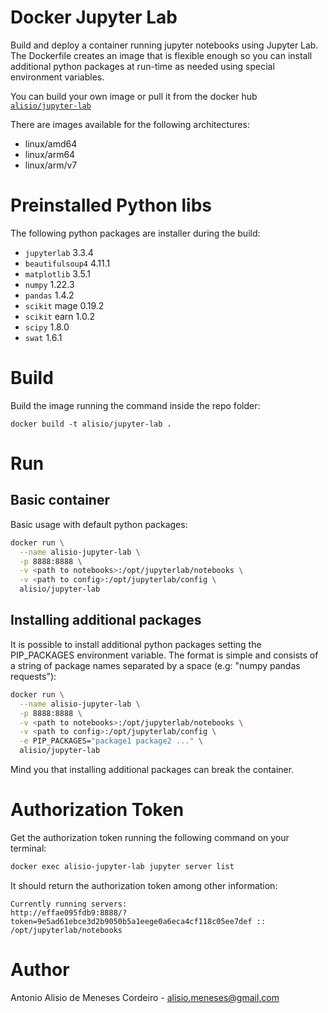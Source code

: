 # Docker Jupyter Lab

Build and deploy a container running jupyter notebooks using Jupyter Lab.
The Dockerfile creates an image that is flexible enough so you can install additional python
packages at run-time as needed using special environment variables.

You can build your own image or pull it from the docker hub [`alisio/jupyter-lab`](https://hub.docker.com/r/alisio/jupyter-lab)

There are images available for the following architectures:

* linux/amd64
* linux/arm64
* linux/arm/v7

# Preinstalled Python libs

The following python packages are installer during the build:

* `jupyterlab` 3.3.4
* `beautifulsoup4` 4.11.1
* `matplotlib` 3.5.1
* `numpy` 1.22.3
* `pandas` 1.4.2
* `scikit` mage 0.19.2
* `scikit` earn 1.0.2
* `scipy` 1.8.0
* `swat` 1.6.1


# Build

Build the image running the command inside the repo folder:
```
docker build -t alisio/jupyter-lab .
```

# Run

## Basic container

Basic usage with default python packages:

```sh
docker run \
  --name alisio-jupyter-lab \
  -p 8888:8888 \
  -v <path to notebooks>:/opt/jupyterlab/notebooks \
  -v <path to config>:/opt/jupyterlab/config \
  alisio/jupyter-lab
```

## Installing additional packages

It is possible to install additional python packages setting the PIP_PACKAGES environment
variable. The format is simple and consists of a string of package names separated by
a space (e.g: "numpy pandas requests"):

```sh
docker run \
  --name alisio-jupyter-lab \
  -p 8888:8888 \
  -v <path to notebooks>:/opt/jupyterlab/notebooks \
  -v <path to config>:/opt/jupyterlab/config \
  -e PIP_PACKAGES="package1 package2 ..." \
  alisio/jupyter-lab
```

Mind you that installing additional packages can break the container.

# Authorization Token

Get the authorization token running the following command on your terminal:

```sh
docker exec alisio-jupyter-lab jupyter server list
```

It should return the authorization token among other information:

```
Currently running servers:
http://effae095fdb9:8888/?token=9e5ad61ebce3d2b9050b5a1eege0a6eca4cf118c05ee7def :: /opt/jupyterlab/notebooks
```

# Author

Antonio Alisio de Meneses Cordeiro - alisio.meneses@gmail.com
